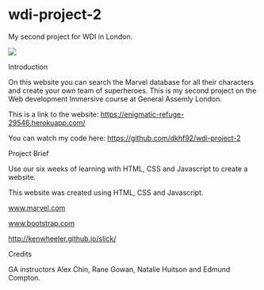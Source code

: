 # wdi-project-2
My second project for WDI in London.


![](MarvelHomepage.png)


Introduction


On this website you can search the Marvel database for all their characters and create your own team of superheroes. This is my second project on the Web development Immersive course at General Assemly London.


This is a link to the website: https://enigmatic-refuge-29546.herokuapp.com/


You can watch my code here: https://github.com/dkhf92/wdi-project-2




Project Brief

Use our six weeks of learning with HTML, CSS and Javascript to create a website.


This website was created using HTML, CSS and Javascript.

www.marvel.com


www.bootstrap.com


http://kenwheeler.github.io/slick/


Credits


GA instructors Alex Chin, Rane Gowan, Natalie Huitson and Edmund Compton.

